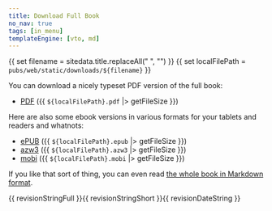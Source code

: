 ```yaml
---
title: Download Full Book
no_nav: true
tags: [in_menu]
templateEngine: [vto, md]
---
```


{{ set filename = sitedata.title.replaceAll(" ", "") }}
{{ set localFilePath = `pubs/web/static/downloads/${filename}` }}

You can download a nicely typeset PDF version of the full book:

* [PDF](/downloads/{{filename}}.pdf) ({{ `${localFilePath}.pdf` |> getFileSize }})

Here are also some ebook versions in various formats for your tablets and readers and whatnots:

* [ePUB](/downloads/{{filename}}.epub) ({{ `${localFilePath}.epub` |> getFileSize }})
* [azw3](/downloads/{{filename}}.azw3) ({{ `${localFilePath}.azw3` |> getFileSize }})
* [mobi](/downloads/{{filename}}.mobi) ({{ `${localFilePath}.mobi` |> getFileSize }})

If you like that sort of thing, you can even read [the whole book in Markdown format](/downloads/{{filename}}.md).

<div class="revisionData"><span class="fullRevisionString">{{ revisionStringFull }}</span><span class="shortRevisionString">{{ revisionStringShort }}</span><time class="revisionTimestamp" datetime="{{ revisionDateString }}">{{ revisionDateString }}</time></div>
